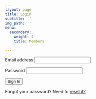 ```yaml
---
layout: page
title: Login
subtitle: ''
img_path: ''
menu:
  secondary:
    weight: 4
    title: Members

---
```


<form name="login-form" method="POST" id="signup-form" class="login-form" ms-login="true">
<p class="form-row">
<label class="form-label">Email address</label>
<input type="email" name="email" class="form-input" ms-field="email">
</p>
<p class="form-row">
<label class="form-label">Password</label>
<input type="password" name="password" class="form-input" ms-field="password">
</p>
<input type="hidden" name="form-name" value="login-form" />
<p class="form-row form-submit">
<button type="submit" class="button">Sign In</button>
</p>
<p>
Forgot your password? Need to <a href="#" ms-forgot="true">reset it?</a>
</p>
</form>